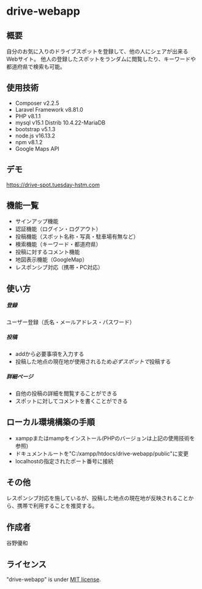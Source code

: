 # drive-webapp

## 概要
自分のお気に入りのドライブスポットを登録して、他の人にシェアが出来るWebサイト。
他人の登録したスポットをランダムに閲覧したり、キーワードや都道府県で検索も可能。

## 使用技術
* Composer v2.2.5
* Laravel Framework v8.81.0
* PHP v8.1.1
* mysql v15.1 Distrib 10.4.22-MariaDB
* bootstrap v5.1.3
* node.js v16.13.2
* npm v8.1.2
* Google Maps API

## デモ

<https://drive-spot.tuesday-hstm.com>

## 機能一覧
* サインアップ機能
* 認証機能（ログイン・ログアウト）
* 投稿機能（スポット名称・写真・駐車場有無など）
* 検索機能（キーワード・都道府県）
* 投稿に対するコメント機能
* 地図表示機能（GoogleMap）
* レスポンシブ対応（携帯・PC対応）

## 使い方
##### 登録
ユーザー登録（氏名・メールアドレス・パスワード）
##### 投稿
* addから必要事項を入力する
* 投稿した地点の現在地が使用されるため*必ずスポットで*投稿する
##### 詳細ページ
* 自他の投稿の詳細を閲覧することができる
* スポットに対してコメントを書くことができる

## ローカル環境構築の手順
* xamppまたはmampをインストール(PHPのバージョンは上記の使用技術を参照)
* ドキュメントルートを"C:/xampp/htdocs/drive-webapp/public"に変更
* localhostの指定されたポート番号に接続

## その他
レスポンシブ対応を施しているが、投稿した地点の現在地が反映されることから、携帯で利用することを推奨する。

## 作成者
谷野優和

## ライセンス
"drive-webapp" is under [MIT license](https://en.wikipedia.org/wiki/MIT_License).
